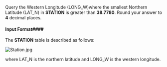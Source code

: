 Query the Western Longitude (LONG_W)where the smallest Northern Latitude (LAT_N) in __STATION__ is greater than __38.7780__. Round your answer to __4__ decimal places.

#### Input Format#### 

The __STATION__ table is described as follows:

![Station.jpg](https://s3.amazonaws.com/hr-challenge-images/9336/1449345840-5f0a551030-Station.jpg)

where LAT_N is the northern latitude and LONG_W is the western longitude.